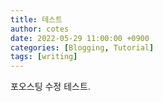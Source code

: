 ```yaml
---
title: 테스트
author: cotes
date: 2022-05-29 11:00:00 +0900
categories: [Blogging, Tutorial]
tags: [writing]
---
```


포오스팅
수정 테스트.
